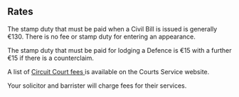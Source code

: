 ##  Rates

The stamp duty that must be paid when a Civil Bill is issued is generally
€130. There is no fee or stamp duty for entering an appearance.

The stamp duty that must be paid for lodging a Defence is €15 with a further
€15 if there is a counterclaim.

A list of [ Circuit Court fees ](https://courts.ie/circuit-court-fees) is
available on the Courts Service website.

Your solicitor and barrister will charge fees for their services.

